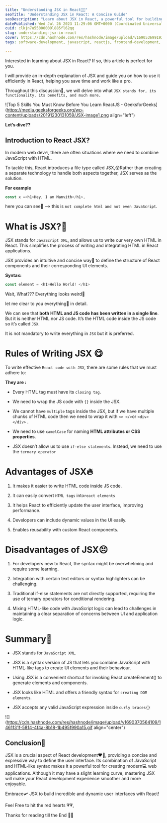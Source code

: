 ```yaml
---
title: "Understanding JSX in React🤗🙈"
seoTitle: "Understanding JSX in React: A Concise Guide"
seoDescription: "Learn about JSX in React, a powerful tool for building modern web applications. Discover how JSX combines JavaScript with HTML-like syntax to create dynamic"
datePublished: Wed Jul 26 2023 11:29:06 GMT+0000 (Coordinated Universal Time)
cuid: clkjn7u55000009l885fl62qq
slug: understanding-jsx-in-react
cover: https://cdn.hashnode.com/res/hashnode/image/upload/v1690536991930/37e33080-0a63-408e-968e-1773cc8c8c25.png
tags: software-development, javascript, reactjs, frontend-development, jsx

---
```


Interested in learning about JSX in React? If so, this article is perfect for you.

I will provide an in-depth explanation of JSX and guide you on how to use it efficiently in React, helping you save time and work like a pro.

Throughout this discussion🫥, we will delve into what `JSX stands for, its functionality, its benefits, and much more.`

![Top 5 Skills You Must Know Before You Learn ReactJS - GeeksforGeeks](https://media.geeksforgeeks.org/wp-content/uploads/20191230131059/JSX-image1.png align="left")

**Let’s dive??**

## **Introduction to React JSX?**

In modern web dev🔥, there are often situations where we need to combine JavaScript with HTML.

To tackle this, React introduces a file type called JSX,😙Rather than creating a separate technology to handle both aspects together, JSX serves as the solution.

**For example**

```javascript
const x =<h1>Hey, I am Manvith</h1>,
```

here you can see👀 --&gt; this is `not complete html and not even JavaScript`.

# **What is JSX?🤔**

JSX stands for `JavaScript XML`, and allows us to write our very own HTML in React. This simplifies the process of writing and integrating HTML in React applications.

JSX provides an intuitive and concise way🧟 to define the structure of React components and their corresponding UI elements.

**Syntax:**

```javascript
const element = <h1>Hello World! </h1>
```

Wait, What??? Everything looks weird🫠

let me clear to you everything🐥 in detail.

We can see that **both HTML and JS code has been written in a single line**. But it is neither HTML nor JS code. It’s the HTML code inside the JS code so it’s called `JSX`.

It is not mandatory to write everything in `JSX` but it is preferred.

# **Rules of Writing JSX 😋**

To write effective `React code with JSX`, there are some rules that we must adhere to:

**They are :**

* Every HTML tag must have its `closing tag`.
    
* We need to wrap the JS code with `{}` inside the JSX.
    
* We cannot have `multiple` tags inside the JSX, but if we have multiple chunks of HTML code then we need to wrap it with `<> </>`or `<div></div>` .
    
* We need to use `camelCase` for naming **HTML attributes or CSS properties**.
    
* JSX doesn’t allow us to use `if-else statements`. Instead, we need to use the `ternary operator`
    

# **Advantages of JSX🔥**

1. It makes it easier to write HTML code inside JS code.
    
2. It can easily convert `HTML tags` into`react elements`
    
3. It helps React to efficiently update the user interface, improving performance.
    
4. Developers can include dynamic values in the UI easily.
    
5. Enables reusability with custom React components.
    

# **Disadvantages of JSX😣**

1. For developers new to React, the syntax might be overwhelming and require some learning.
    
2. Integration with certain text editors or syntax highlighters can be challenging.
    
3. Traditional if-else statements are not directly supported, requiring the use of ternary operators for conditional rendering.
    
4. Mixing HTML-like code with JavaScript logic can lead to challenges in maintaining a clear separation of concerns between UI and application logic.
    

# **Summary🤭**

* JSX stands for `JavaScript XML`.
    
* JSX is a syntax version of JS that lets you combine JavaScript with HTML-like tags to create UI elements and their behaviour.
    
* Using JSX is a convenient shortcut for invoking React.createElement() to generate elements and components.
    
* JSX looks like HTML and offers a friendly syntax for `creating DOM elements`.
    
* JSX accepts any valid JavaScript expression inside `curly braces{}`
    

![](https://cdn.hashnode.com/res/hashnode/image/upload/v1690370564109/1461131f-5814-4f4a-8b18-1b495f990a15.gif align="center")

## **Conclusion🥱**

JSX is a crucial aspect of React development❤️‍🔥, providing a concise and expressive way to define the user interface. Its combination of JavaScript and HTML-like syntax makes it a powerful tool for creating modern💻 web applications. Although it may have a slight learning curve, mastering JSX will make your React development experience smoother and more enjoyable.

Embrace🛩️ JSX to build incredible and dynamic user interfaces with React!

Feel Free to hit the red hearts 💗💗,

Thanks for reading till the End 🙈🧨